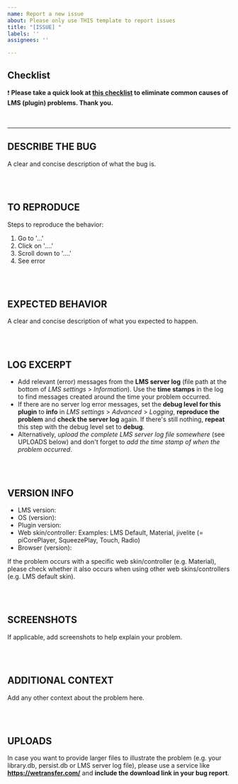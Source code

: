 ```yaml
---
name: Report a new issue
about: Please only use THIS template to report issues
title: "[ISSUE] "
labels: ''
assignees: ''

---
```


## Checklist

❗️ **Please take a quick look at [**this checklist**](https://github.com/AF-1/sobras/wiki/Checklist-to-eliminate-common-causes-of-LMS-(plugin)-problems) to eliminate common causes of LMS (plugin) problems. Thank you.**
<br><br><br>

---

## DESCRIBE THE BUG
A clear and concise description of what the bug is.



<br><br>
## TO REPRODUCE
Steps to reproduce the behavior:
1. Go to '...'
2. Click on '....'
3. Scroll down to '....'
4. See error



<br><br>
## EXPECTED BEHAVIOR
A clear and concise description of what you expected to happen.



<br><br>
## LOG EXCERPT
* Add relevant (error) messages from the **LMS server log** (file path at the bottom of *LMS settings* > *Information*). Use the **time stamps** in the log to find messages created around the time your problem occurred.
* If there are no server log error messages, set the **debug level for this plugin** to **info** in *LMS settings* > *Advanced* > *Logging*, **reproduce the problem** and **check the server log** again. If there's still nothing, **repeat** this step with the debug level set to **debug**.
* Alternatively, *upload the complete LMS server log file somewhere* (see UPLOADS below) and don't forget to *add the time stamp of when the problem occurred*.


<br><br>
## VERSION INFO
* LMS version:
* OS (version):
* Plugin version:
* Web skin/controller:     Examples: LMS Default, Material, jivelite (= piCorePlayer, SqueezePlay, Touch, Radio)
* Browser (version):

If the problem occurs with a specific web skin/controller (e.g. Material), please check whether it also occurs when using other web skins/controllers (e.g. LMS default skin).



<br><br>
## SCREENSHOTS
If applicable, add screenshots to help explain your problem.



<br><br>
## ADDITIONAL CONTEXT
Add any other context about the problem here.



<br><br>
## UPLOADS
In case you want to provide larger files to illustrate the problem (e.g. your library.db, persist.db or LMS server log file), please use a service like **https://wetransfer.com/** and **include the download link in your bug report**.
<br>
